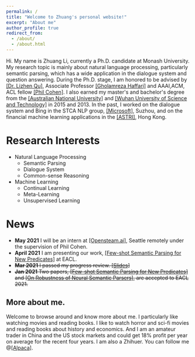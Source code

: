 ```yaml
---
permalink: /
title: "Welcome to Zhuang's personal website!"
excerpt: "About me"
author_profile: true
redirect_from: 
  - /about/
  - /about.html
---
```

Hi. My name is Zhuang Li, currently a Ph.D. candidate at Monash University. My research topic is mainly about natural language processing, particularly semantic parsing, which has a wide application in the dialogue system and question answering. During the Ph.D. stage, I am honored to be advised by [[Dr. Lizhen Qu]](https://scholar.google.de/citations?user=cHXZgHUAAAAJ&hl=en), Associate Professor [[‪Gholamreza Haffari‬]](https://users.monash.edu.au/~gholamrh/) and AAAI,ACM, ACL fellow [[Phil Cohen]](https://www.openstream.ai/os-about.html). I also earned my master's and bachelor's degree from the [[Australian National University]](https://www.anu.edu.au/) and [[Wuhan University of Science and Technology]](http://www.wust.edu.cn/english/) in 2015 and 2013. In the past, I worked on the dialogue system and Bing in the STCA NLP group, [[Microsoft]](https://www.microsoft.com/en-au/), Suzhou, and on the financial machine learning applications in the [[ASTRI]](https://www.astri.org/sc/), Hong Kong.

Research Interests
======
* Natural Language Processing
  * Semantic Parsing
  * Dialogue System
  * Common-sense Reasoning
* Machine Learning
  * Continual Learning 
  * Meta-Learning
  * Unsupervised Learning

News
======
* **May 2021** I will be an intern at [[Opensteam.ai]](https://www.openstream.ai/os-about.html), Seattle remotely under the supervision of Phil Cohen.
* **April 2021** I am presenting our work, [[Few-shot Semantic Parsing for New Predicates]](https://arxiv.org/pdf/2101.10708.pdf) at EACL.
* ~~**Mar 2021** I passed my progress review. [[Slides]](https://monashuni-my.sharepoint.com/:p:/g/personal/zhuang_li_monash_edu/EdZxR47jSxRIm2zjMsSDl_MBo8CPBrNwcrLd1XAs38oR8w?e=QBQHuv)~~
*  ~~**Jan 2021** Two papers, [[Few-shot Semantic Parsing for New Predicates]](https://arxiv.org/abs/2101.10708) and [[On Robustness of Neural Semantic Parsers]](https://arxiv.org/abs/2102.01563), are accepted to EACL 2021.~~

More about me.
------
Welcome to browse around and know more about me. I particularly like watching movies and reading books. I like to watch horror and sci-fi movies and reading books about history and economics. And I am an amateur trader in China and the US stock markets and could get 18% profit per year on average for the recent four years. I am also a Zhihuer. You can follow me @[[Alpaca]](http://www.zhihu.com/people/li-zhuang-72-32).
